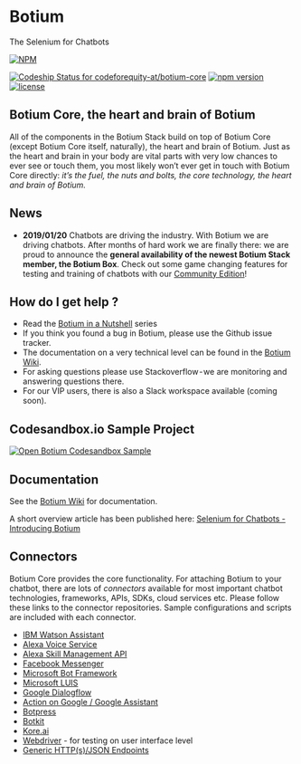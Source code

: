 # Botium
The Selenium for Chatbots

[![NPM](https://nodei.co/npm/botium-core.png?downloads=true&downloadRank=true&stars=true)](https://nodei.co/npm/testmybot/)

[ ![Codeship Status for codeforequity-at/botium-core](https://app.codeship.com/projects/0389ad40-cecc-0135-2ddc-161d5c3cc5fd/status?branch=master)](https://app.codeship.com/projects/262204)
[![npm version](https://badge.fury.io/js/botium-core.svg)](https://badge.fury.io/js/testmybot)
[![license](https://img.shields.io/github/license/mashape/apistatus.svg)]()

## Botium Core, the heart and brain of Botium
All of the components in the Botium Stack build on top of Botium Core (except Botium Core itself, naturally), the heart and brain of Botium. Just as the heart and brain in your body are vital parts with very low chances to ever see or touch them, you most likely won’t ever get in touch with Botium Core directly: _it’s the fuel, the nuts and bolts, the core technology, the heart and brain of Botium._

## News

* __2019/01/20__ Chatbots are driving the industry. With Botium we are driving chatbots. After months of hard work we are finally there: we are proud to announce the __general availability of the newest Botium Stack member, the Botium Box__. Check out some game changing features for testing and training of chatbots with our [Community Edition](https://medium.com/@floriantreml/chatbot-testing-done-right-botium-box-available-now-550e40d3bdd0)!


## How do I get help ?
* Read the [Botium in a Nutshell](https://medium.com/@floriantreml/botium-in-a-nutshell-part-1-overview-f8d0ceaf8fb4) series
* If you think you found a bug in Botium, please use the Github issue tracker.
* The documentation on a very technical level can be found in the [Botium Wiki](https://github.com/codeforequity-at/botium-core/wiki).
* For asking questions please use Stackoverflow - we are monitoring and answering questions there.
* For our VIP users, there is also a Slack workspace available (coming soon).

## Codesandbox.io Sample Project

[![Open Botium Codesandbox Sample](https://codesandbox.io/static/img/play-codesandbox.svg)](https://codesandbox.io/s/github/codeforequity-at/botium-codesandbox-sample/tree/master/?module=%2FREADME.md)

## Documentation

See the [Botium Wiki](https://github.com/codeforequity-at/botium-core/wiki) for documentation.

A short overview article has been published here: [Selenium for Chatbots - Introducing Botium](https://chatbotsmagazine.com/selenium-for-chatbots-introducing-botium-1f1f0b3d4164)

## Connectors
Botium Core provides the core functionality. For attaching Botium to your chatbot, there are lots of _connectors_ available for most important chatbot technologies, frameworks, APIs, SDKs, cloud services etc. Please follow these links to the connector repositories. Sample configurations and scripts are included with each connector.

* [IBM Watson Assistant](https://github.com/codeforequity-at/botium-connector-watson)
* [Alexa Voice Service](https://github.com/codeforequity-at/botium-connector-alexa-avs)
* [Alexa Skill Management API](https://github.com/codeforequity-at/botium-connector-alexa-smapi)
* [Facebook Messenger](https://github.com/codeforequity-at/botium-connector-fbpagereceiver)
* [Microsoft Bot Framework](https://github.com/codeforequity-at/botium-connector-directline3)
* [Microsoft LUIS](https://github.com/codeforequity-at/botium-connector-luis)
* [Google Dialogflow](https://github.com/codeforequity-at/botium-connector-dialogflow)
* [Action on Google / Google Assistant](https://github.com/codeforequity-at/botium-connector-google-assistant)
* [Botpress](https://github.com/codeforequity-at/botium-connector-botpress)
* [Botkit](https://github.com/codeforequity-at/botium-connector-botkit)
* [Kore.ai](https://github.com/codeforequity-at/botium-connector-koreai-webhook)
* [Webdriver](https://github.com/codeforequity-at/botium-connector-webdriverio) - for testing on user interface level
* [Generic HTTP(s)/JSON Endpoints](https://github.com/codeforequity-at/botium-core/wiki/operation-mode-simplerest)
